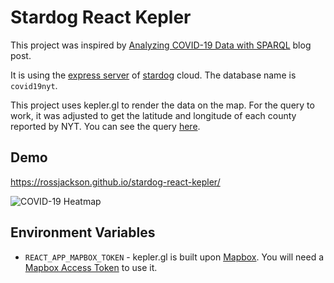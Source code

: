 # Stardog React Kepler

This project was inspired by [Analyzing COVID-19 Data with SPARQL](https://www.stardog.com/labs/blog/analyzing-covid-19-data-with-sparql/) blog post.

It is using the [express server](https://express.stardog.cloud:5820) of [stardog](www.stardog.com) cloud. The database name is `covid19nyt`.

This project uses kepler.gl to render the data on the map. For the query to work, it was adjusted to get the latitude and longitude of each county reported by NYT. You can see the query [here](./src/queries/covidCasesQueries.ts).

## Demo

https://rossjackson.github.io/stardog-react-kepler/

![COVID-19 Heatmap](./public/covid19nyt.png)

## Environment Variables

-   `REACT_APP_MAPBOX_TOKEN` - kepler.gl is built upon [Mapbox](https://www.mapbox.com/). You will need a [Mapbox Access Token](https://www.mapbox.com/help/define-access-token/) to use it.
